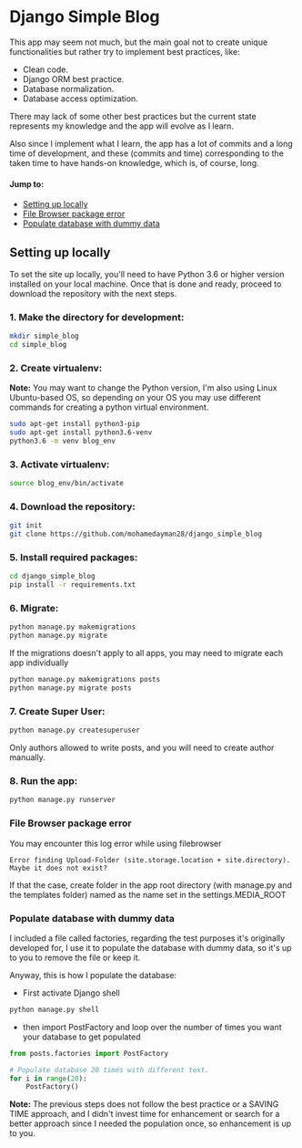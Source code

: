 # Django Simple Blog
This app may seem not much, but the main goal not to create unique functionalities but rather try to implement best practices, like:
* Clean code.
* Django ORM best practice.
* Database normalization.
* Database access optimization.

There may lack of some other best practices but the current state represents my knowledge and the app will evolve as I learn.

Also since I implement what I learn, the app has a lot of commits and a long time of development, and these (commits and time) corresponding to the taken time to have hands-on knowledge, which is, of course, long.

#### Jump to:
* [Setting up locally](#setting-up-locally)
* [File Browser package error](#file-browser-package-error)
* [Populate database with dummy data](#populate-database-with-dummy-data)


## Setting up locally

To set the site up locally, you'll need to have Python 3.6 or higher version installed on your local machine. Once that is done and ready, proceed to download the repository with the next steps.


### 1. Make the directory for development:
```bash
mkdir simple_blog
cd simple_blog
```


### 2. Create virtualenv:

**Note:** You may want to change the Python version, I'm also using Linux Ubuntu-based OS, so depending on your OS you may use different commands for creating a python virtual environment.

```bash
sudo apt-get install python3-pip
sudo apt-get install python3.6-venv
python3.6 -m venv blog_env
```


### 3. Activate virtualenv:
```bash
source blog_env/bin/activate
```


### 4. Download the repository:
```bash
git init
git clone https://github.com/mohamedayman28/django_simple_blog
```


### 5. Install required packages:
```bash
cd django_simple_blog
pip install -r requirements.txt
```


### 6. Migrate:
```bash
python manage.py makemigrations
python manage.py migrate
```

If the migrations doesn't apply to all apps, you may need to migrate each app individually

```bash
python manage.py makemigrations posts
python manage.py migrate posts
```


### 7. Create Super User:
```bash
python manage.py createsuperuser
```
Only authors allowed to write posts, and you will need to create author manually.


### 8. Run the app:
```bash
python manage.py runserver
```


### File Browser package error
You may encounter this log error while using filebrowser
```
Error finding Upload-Folder (site.storage.location + site.directory). Maybe it does not exist?
```
If that the case, create folder in the app root directory (with manage.py and
the templates folder) named as the name set in the settings.MEDIA_ROOT


### Populate database with dummy data
I included a file called factories, regarding the test purposes it's originally
developed for, I use it to populate the database with dummy data, so it's up to
you to remove the file or keep it.

Anyway, this is how I populate the database:

* First activate Django shell
```python
python manage.py shell
```

* then import PostFactory and loop over the number of times you want your database
to get populated
```python
from posts.factories import PostFactory

# Populate database 20 times with different text.
for i in range(20):
    PostFactory()
```

**Note:** The previous steps does not follow the best practice or a SAVING TIME
approach, and I didn't invest time for enhancement or search for a better approach
since I needed the population once, so enhancement is up to you.
